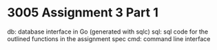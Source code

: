 # 3005 Assignment 3 Part 1

db: database interface in Go (generated with sqlc)
sql: sql code for the outlined functions in the assignment spec
cmd: command line interface 

